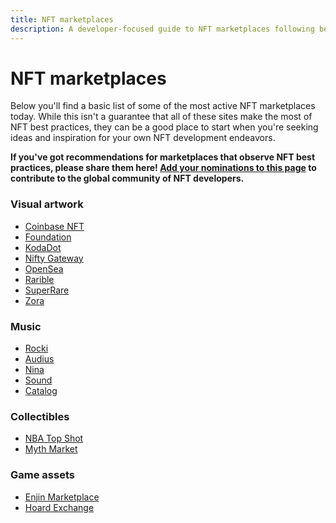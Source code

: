 ```yaml
---
title: NFT marketplaces
description: A developer-focused guide to NFT marketplaces following best practices.
---
```

 # NFT marketplaces

Below you'll find a basic list of some of the most active NFT marketplaces today. While this isn't a guarantee that all of these sites make the most of NFT best practices, they can be a good place to start when you're seeking ideas and inspiration for your own NFT development endeavors.

**If you've got recommendations for marketplaces that observe NFT best practices, please share them here! [Add your nominations to this page](https://github.com/protocol/nft-website/blob/main/docs/reference/nft-marketplaces.md) to contribute to the global community of NFT developers.**

### Visual artwork

- [Coinbase NFT](https://nft.coinbase.com)
- [Foundation](https://foundation.app/)
- [KodaDot](https://nft.kodadot.xyz/)
- [Nifty Gateway](https://niftygateway.com/)
- [OpenSea](https://opensea.io/)
- [Rarible](https://rarible.com/)
- [SuperRare](https://superrare.co/)
- [Zora](https://zora.co/)

### Music

- [Rocki](https://www.rocki.app/)
- [Audius](https://audius.co/)
- [Nina](https://www.ninaprotocol.com/)
- [Sound](https://www.sound.xyz/)
- [Catalog](https://beta.catalog.works/)

### Collectibles

- [NBA Top Shot](https://nbatopshot.com/)
- [Myth Market](https://myth.market/)

### Game assets

- [Enjin Marketplace](https://enjin.io/software/marketplace)
- [Hoard Exchange](https://hoard.exchange/)
